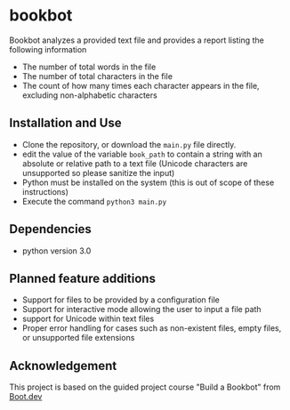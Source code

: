 # bookbot
Bookbot analyzes a provided text file and provides a report listing the following information

* The number of total words in the file
* The number of total characters in the file
* The count of how many times each character appears in the file, excluding non-alphabetic characters

## Installation and Use

* Clone the repository, or download the `main.py` file directly.
* edit the value of the variable `book_path` to contain a string with an absolute or relative path to a text file (Unicode characters are unsupported so please sanitize the input)
* Python must be installed on the system (this is out of scope of these instructions)
* Execute the command `python3 main.py`

## Dependencies

* python version 3.0

## Planned feature additions

* Support for files to be provided by a configuration file
* Support for interactive mode allowing the user to input a file path
* support for Unicode within text files
* Proper error handling for cases such as non-existent files, empty files, or unsupported file extensions

## Acknowledgement
This project is based on the guided project course "Build a Bookbot" from [Boot.dev](https://www.boot.dev/tracks/backend)